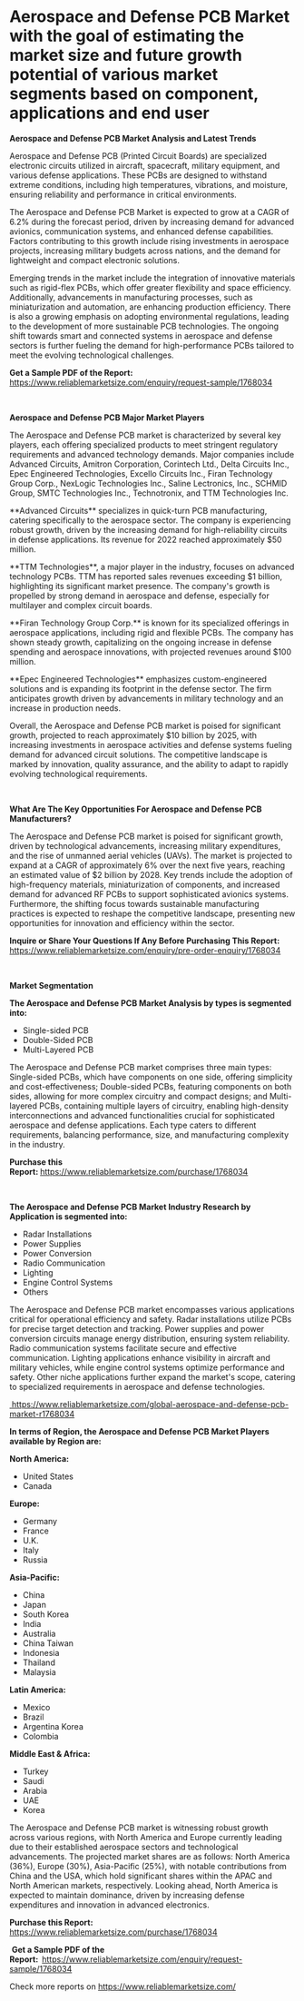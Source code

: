 <p><h1>Aerospace and Defense PCB Market with the goal of estimating the market size and future growth potential of various market segments based on component, applications and end user</h1></p><p><strong>Aerospace and Defense PCB Market Analysis and Latest Trends</strong></p>
<p><p>Aerospace and Defense PCB (Printed Circuit Boards) are specialized electronic circuits utilized in aircraft, spacecraft, military equipment, and various defense applications. These PCBs are designed to withstand extreme conditions, including high temperatures, vibrations, and moisture, ensuring reliability and performance in critical environments. </p><p>The Aerospace and Defense PCB Market is expected to grow at a CAGR of 6.2% during the forecast period, driven by increasing demand for advanced avionics, communication systems, and enhanced defense capabilities. Factors contributing to this growth include rising investments in aerospace projects, increasing military budgets across nations, and the demand for lightweight and compact electronic solutions. </p><p>Emerging trends in the market include the integration of innovative materials such as rigid-flex PCBs, which offer greater flexibility and space efficiency. Additionally, advancements in manufacturing processes, such as miniaturization and automation, are enhancing production efficiency. There is also a growing emphasis on adopting environmental regulations, leading to the development of more sustainable PCB technologies. The ongoing shift towards smart and connected systems in aerospace and defense sectors is further fueling the demand for high-performance PCBs tailored to meet the evolving technological challenges.</p></p>
<p><strong>Get a Sample PDF of the Report:&nbsp;</strong> <a href="https://www.reliablemarketsize.com/enquiry/request-sample/1768034?utm_campaign=3456&utm_medium=2&utm_source=Github&utm_content=ia&utm_term=06042025&utm_id=aerospace-and-defense-pcb">https://www.reliablemarketsize.com/enquiry/request-sample/1768034</a></p>
<p>&nbsp;</p>
<p><strong>Aerospace and Defense PCB Major Market Players</strong></p>
<p><p>The Aerospace and Defense PCB market is characterized by several key players, each offering specialized products to meet stringent regulatory requirements and advanced technology demands. Major companies include Advanced Circuits, Amitron Corporation, Corintech Ltd., Delta Circuits Inc., Epec Engineered Technologies, Excello Circuits Inc., Firan Technology Group Corp., NexLogic Technologies Inc., Saline Lectronics, Inc., SCHMID Group, SMTC Technologies Inc., Technotronix, and TTM Technologies Inc.</p><p>**Advanced Circuits** specializes in quick-turn PCB manufacturing, catering specifically to the aerospace sector. The company is experiencing robust growth, driven by the increasing demand for high-reliability circuits in defense applications. Its revenue for 2022 reached approximately $50 million.</p><p>**TTM Technologies**, a major player in the industry, focuses on advanced technology PCBs. TTM has reported sales revenues exceeding $1 billion, highlighting its significant market presence. The company's growth is propelled by strong demand in aerospace and defense, especially for multilayer and complex circuit boards.</p><p>**Firan Technology Group Corp.** is known for its specialized offerings in aerospace applications, including rigid and flexible PCBs. The company has shown steady growth, capitalizing on the ongoing increase in defense spending and aerospace innovations, with projected revenues around $100 million.</p><p>**Epec Engineered Technologies** emphasizes custom-engineered solutions and is expanding its footprint in the defense sector. The firm anticipates growth driven by advancements in military technology and an increase in production needs.</p><p>Overall, the Aerospace and Defense PCB market is poised for significant growth, projected to reach approximately $10 billion by 2025, with increasing investments in aerospace activities and defense systems fueling demand for advanced circuit solutions. The competitive landscape is marked by innovation, quality assurance, and the ability to adapt to rapidly evolving technological requirements.</p></p>
<p>&nbsp;</p>
<p><strong>What Are The Key Opportunities For Aerospace and Defense PCB Manufacturers?</strong></p>
<p><p>The Aerospace and Defense PCB market is poised for significant growth, driven by technological advancements, increasing military expenditures, and the rise of unmanned aerial vehicles (UAVs). The market is projected to expand at a CAGR of approximately 6% over the next five years, reaching an estimated value of $2 billion by 2028. Key trends include the adoption of high-frequency materials, miniaturization of components, and increased demand for advanced RF PCBs to support sophisticated avionics systems. Furthermore, the shifting focus towards sustainable manufacturing practices is expected to reshape the competitive landscape, presenting new opportunities for innovation and efficiency within the sector.</p></p>
<p><strong>Inquire or Share Your Questions If Any Before Purchasing This Report:</strong> <a href="https://www.reliablemarketsize.com/enquiry/pre-order-enquiry/1768034?utm_campaign=3456&utm_medium=2&utm_source=Github&utm_content=ia&utm_term=06042025&utm_id=aerospace-and-defense-pcb">https://www.reliablemarketsize.com/enquiry/pre-order-enquiry/1768034</a></p>
<p>&nbsp;</p>
<p><strong>Market Segmentation</strong></p>
<p><strong>The Aerospace and Defense PCB Market Analysis by types is segmented into:</strong></p>
<p><ul><li>Single-sided PCB</li><li>Double-Sided PCB</li><li>Multi-Layered PCB</li></ul></p>
<p><p>The Aerospace and Defense PCB market comprises three main types: Single-sided PCBs, which have components on one side, offering simplicity and cost-effectiveness; Double-sided PCBs, featuring components on both sides, allowing for more complex circuitry and compact designs; and Multi-layered PCBs, containing multiple layers of circuitry, enabling high-density interconnections and advanced functionalities crucial for sophisticated aerospace and defense applications. Each type caters to different requirements, balancing performance, size, and manufacturing complexity in the industry.</p></p>
<p><strong>Purchase this Report:&nbsp;</strong><a href="https://www.reliablemarketsize.com/purchase/1768034?utm_campaign=3456&utm_medium=2&utm_source=Github&utm_content=ia&utm_term=06042025&utm_id=aerospace-and-defense-pcb">https://www.reliablemarketsize.com/purchase/1768034</a></p>
<p>&nbsp;</p>
<p><strong>The Aerospace and Defense PCB Market Industry Research by Application is segmented into:</strong></p>
<p><ul><li>Radar Installations</li><li>Power Supplies</li><li>Power Conversion</li><li>Radio Communication</li><li>Lighting</li><li>Engine Control Systems</li><li>Others</li></ul></p>
<p><p>The Aerospace and Defense PCB market encompasses various applications critical for operational efficiency and safety. Radar installations utilize PCBs for precise target detection and tracking. Power supplies and power conversion circuits manage energy distribution, ensuring system reliability. Radio communication systems facilitate secure and effective communication. Lighting applications enhance visibility in aircraft and military vehicles, while engine control systems optimize performance and safety. Other niche applications further expand the market's scope, catering to specialized requirements in aerospace and defense technologies.</p></p>
<p><a href="https://www.reliablemarketsize.com/global-aerospace-and-defense-pcb-market-r1768034?utm_campaign=3456&utm_medium=2&utm_source=Github&utm_content=ia&utm_term=06042025&utm_id=aerospace-and-defense-pcb">&nbsp;https://www.reliablemarketsize.com/global-aerospace-and-defense-pcb-market-r1768034</a></p>
<p><strong>In terms of Region, the Aerospace and Defense PCB Market Players available by Region are:</strong></p>
<p>
    <p> <strong> North America: </strong>
        <ul>
            <li>United States</li>
            <li>Canada</li>
        </ul>
        </p> 
    <p> <strong> Europe: </strong>
        <ul>
            <li>Germany</li>
            <li>France</li>
            <li>U.K.</li>
            <li>Italy</li>
            <li>Russia</li>
        </ul>
        </p> 
    <p> <strong> Asia-Pacific: </strong>
        <ul>
            <li>China</li>
            <li>Japan</li>
            <li>South Korea</li>
            <li>India</li>
            <li>Australia</li>
            <li>China Taiwan</li>
            <li>Indonesia</li>
            <li>Thailand</li>
            <li>Malaysia</li>
        </ul>
        </p> 
    <p> <strong> Latin America: </strong>
        <ul>
            <li>Mexico</li>
            <li>Brazil</li>
            <li>Argentina Korea</li>
            <li>Colombia</li>
        </ul>
        </p> 
    <p> <strong> Middle East & Africa: </strong>
        <ul>
            <li>Turkey</li>
            <li>Saudi</li>
            <li>Arabia</li>
            <li>UAE</li>
            <li>Korea</li>
        </ul>
    </p>
    </p>
<p><p>The Aerospace and Defense PCB market is witnessing robust growth across various regions, with North America and Europe currently leading due to their established aerospace sectors and technological advancements. The projected market shares are as follows: North America (36%), Europe (30%), Asia-Pacific (25%), with notable contributions from China and the USA, which hold significant shares within the APAC and North American markets, respectively. Looking ahead, North America is expected to maintain dominance, driven by increasing defense expenditures and innovation in advanced electronics.</p></p>
<p><strong>Purchase this Report: </strong><a href="https://www.reliablemarketsize.com/purchase/1768034?utm_campaign=3456&utm_medium=2&utm_source=Github&utm_content=ia&utm_term=06042025&utm_id=aerospace-and-defense-pcb">https://www.reliablemarketsize.com/purchase/1768034</a></p>
<p>&nbsp;<strong>Get a Sample PDF of the Report:&nbsp;&nbsp;</strong><a href="https://www.reliablemarketsize.com/enquiry/request-sample/1768034?utm_campaign=3456&utm_medium=2&utm_source=Github&utm_content=ia&utm_term=06042025&utm_id=aerospace-and-defense-pcb">https://www.reliablemarketsize.com/enquiry/request-sample/1768034</a></p>
<p><strong></strong></p>
<p>Check more reports on <a href="https://www.reliablemarketsize.com/?utm_campaign=3456&utm_medium=2&utm_source=Github&utm_content=ia&utm_term=06042025&utm_id=aerospace-and-defense-pcb">https://www.reliablemarketsize.com/</a></p>